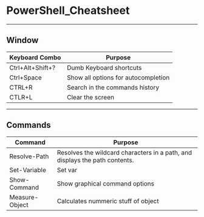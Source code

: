 # PowerShell_Cheatsheet

----
## Window


|Keyboard Combo | Purpose|
|------------ | ------------|
|Ctrl+Alt+Shift+?| Dumb Keyboard shortcuts|
|Ctrl+Space| Show all options for autocompletion|
|CTRL+R|Search in the commands history|
|CTLR+L|Clear the screen|

----
## Commands


|Command | Purpose|
|------------ | ------------|
|Resolve-Path| Resolves the wildcard characters in a path, and displays the path contents.|
|Set-Variable| Set var|
|Show-Command|Show graphical command options|
|Measure-Object|Calculates nummeric stuff of object|